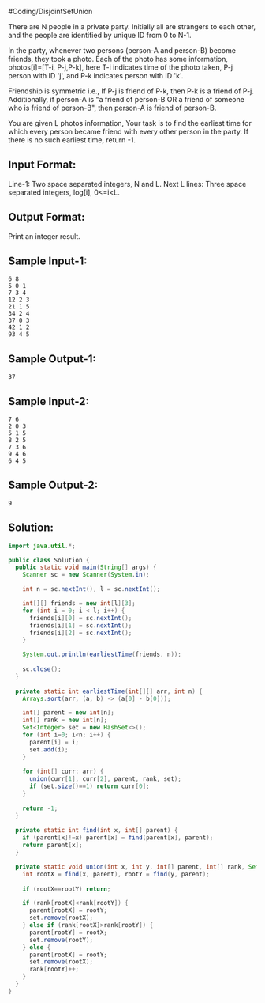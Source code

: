 #Coding/DisjointSetUnion 

There are N people in a private party. Initially all are strangers to each other,
and the people are identified by unique ID from 0 to N-1.

In the party, whenever two persons (person-A and person-B) become friends, they 
took a photo. Each of the photo has some information, photos\[i]=\[T-i, P-j,P-k],
here T-i indicates time of the photo taken, P-j person with ID 'j', and 
P-k indicates person with ID 'k'.

Friendship is symmetric i.e., If P-j is friend of P-k, then P-k is a friend of P-j.
Additionally, if person-A is "a friend of person-B OR a friend of someone who is 
friend of person-B", then person-A is friend of person-B.

You are given L photos information, Your task is to find the earliest time 
for which every person became friend with every other person in the party.
If there is no such earliest time, return -1.


Input Format:
-------------
Line-1: Two space separated integers, N and L.
Next L lines: Three space separated integers, log[i], 0<=i<L.

Output Format:
--------------
Print an integer result.


Sample Input-1:
---------------
```
6 8
5 0 1
7 3 4
12 2 3
21 1 5
34 2 4
37 0 3
42 1 2
93 4 5
```

Sample Output-1:
----------------
```
37
```


Sample Input-2:
---------------
```
7 6
2 0 3
5 1 5
8 2 5
7 3 6
9 4 6
6 4 5
```

Sample Output-2:
----------------
```
9
```

## Solution:

```java
import java.util.*;

public class Solution {
  public static void main(String[] args) {
    Scanner sc = new Scanner(System.in);

    int n = sc.nextInt(), l = sc.nextInt();

    int[][] friends = new int[l][3];
    for (int i = 0; i < l; i++) {
      friends[i][0] = sc.nextInt();
      friends[i][1] = sc.nextInt();
      friends[i][2] = sc.nextInt();
    } 

    System.out.println(earliestTime(friends, n));
   
    sc.close();
  }
  
  private static int earliestTime(int[][] arr, int n) {
    Arrays.sort(arr, (a, b) -> (a[0] - b[0]));

    int[] parent = new int[n];
    int[] rank = new int[n];
    Set<Integer> set = new HashSet<>();
    for (int i=0; i<n; i++) {
      parent[i] = i;
      set.add(i);
    }
    
    for (int[] curr: arr) {
      union(curr[1], curr[2], parent, rank, set);
      if (set.size()==1) return curr[0];
    }
    
    return -1;
  }
  
  private static int find(int x, int[] parent) {
    if (parent[x]!=x) parent[x] = find(parent[x], parent);
    return parent[x];
  }

  private static void union(int x, int y, int[] parent, int[] rank, Set<Integer> set) {
    int rootX = find(x, parent), rootY = find(y, parent);
    
    if (rootX==rootY) return;

    if (rank[rootX]<rank[rootY]) {
      parent[rootX] = rootY;
      set.remove(rootX);
    } else if (rank[rootX]>rank[rootY]) {
      parent[rootY] = rootX;
      set.remove(rootY);
    } else {
      parent[rootX] = rootY;
      set.remove(rootX);
      rank[rootY]++;
    }
  }
}
```